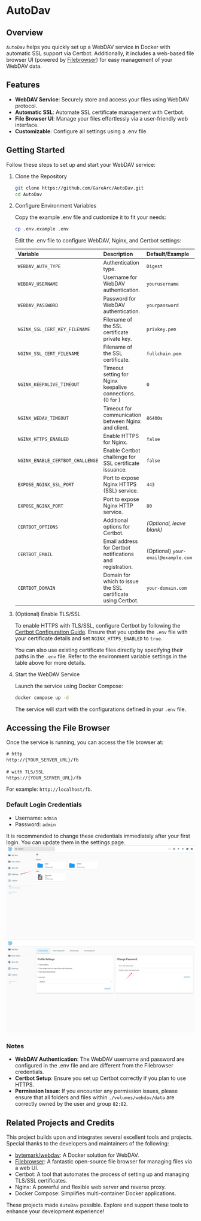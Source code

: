 # AutoDav

## Overview

`AutoDav` helps you quickly set up a WebDAV service in Docker with automatic SSL support via Certbot. Additionally, it includes a web-based file browser UI (powered by [Filebrowser](https://filebrowser.org/)) for easy management of your WebDAV data.

## Features

- **WebDAV Service**: Securely store and access your files using WebDAV protocol.
- **Automatic SSL**: Automate SSL certificate management with Certbot.
- **File Browser UI**: Manage your files effortlessly via a user-friendly web interface.
- **Customizable**: Configure all settings using a .env file.

## Getting Started

Follow these steps to set up and start your WebDAV service:

1. Clone the Repository

   ```bash
   git clone https://github.com/GareArc/AutoDav.git
   cd AutoDav
   ```

2. Configure Environment Variables

    Copy the example .env file and customize it to fit your needs:

   ```bash
   cp .env.example .env
   ```

   Edit the .env file to configure WebDAV, Nginx, and Certbot settings:

   | **Variable**                     | **Description**                                              | **Default/Example**                 |
   | -------------------------------- | ------------------------------------------------------------ | ----------------------------------- |
   | `WEBDAV_AUTH_TYPE`               | Authentication type.                                         | `Digest`                            |
   | `WEBDAV_USERNAME`                | Username for WebDAV authentication.                          | `yourusername`                      |
   | `WEBDAV_PASSWORD`                | Password for WebDAV authentication.                          | `yourpassword`                      |
   | `NGINX_SSL_CERT_KEY_FILENAME`    | Filename of the SSL certificate private key.                 | `privkey.pem`                       |
   | `NGINX_SSL_CERT_FILENAME`        | Filename of the SSL certificate.                             | `fullchain.pem`                     |
   | `NGINX_KEEPALIVE_TIMEOUT`        | Timeout setting for Nginx keepalive connections. (0 for )    | `0`                                 |
   | `NGINX_WEDAV_TIMEOUT`            | Timeout for communication between Nginx and client.          | `86400s`                            |
   | `NGINX_HTTPS_ENABLED`            | Enable HTTPS for Nginx.                                      | `false`                             |
   | `NGINX_ENABLE_CERTBOT_CHALLENGE` | Enable Certbot challenge for SSL certificate issuance.       | `false`                             |
   | `EXPOSE_NGINX_SSL_PORT`          | Port to expose Nginx HTTPS (SSL) service.                    | `443`                               |
   | `EXPOSE_NGINX_PORT`              | Port to expose Nginx HTTP service.                           | `80`                                |
   | `CERTBOT_OPTIONS`                | Additional options for Certbot.                              | _(Optional, leave blank)_           |
   | `CERTBOT_EMAIL`                  | Email address for Certbot notifications and registration.    | (Optional) `your-email@example.com` |
   | `CERTBOT_DOMAIN`                 | Domain for which to issue the SSL certificate using Certbot. | `your-domain.com`                   |

3. (Optional) Enable TLS/SSL

    To enable HTTPS with TLS/SSL, configure Certbot by following the [Certbot Configuration Guide](./certbot/README.md). Ensure that you update the `.env` file with your certificate details and set `NGINX_HTTPS_ENABLED` to `true`.

    You can also use existing certificate files directly by specifying their paths in the `.env` file. Refer to the environment variable settings in the table above for more details.

4. Start the WebDAV Service

    Launch the service using Docker Compose:

    ```bash
    docker compose up -d
    ```

    The service will start with the configurations defined in your `.env` file.

## Accessing the File Browser

Once the service is running, you can access the file browser at:

```shell
# http
http://{YOUR_SERVER_URL}/fb

# with TLS/SSL
https://{YOUR_SERVER_URL}/fb 
```

For example: `http://localhost/fb`.

### Default Login Credentials

- Username: `admin`
- Password: `admin`

It is recommended to change these credentials immediately after your first login. You can update them in the settings page.
    ![filebrowser_settings_1](./assets/filebrowser_setting_1.png)
    ![filebrowser_settings_2](./assets/filebrowser_setting_2.png)

### Notes

- **WebDAV Authentication**: The WebDAV username and password are configured in the .env file and are different from the Filebrowser credentials.
- **Certbot Setup**: Ensure you set up Certbot correctly if you plan to use HTTPS.
- **Permission Issue**: If you encounter any permission issues, please ensure that all folders and files within `./volumes/webdav/data` are correctly owned by the user and group `82:82`.

## Related Projects and Credits

This project builds upon and integrates several excellent tools and projects. Special thanks to the developers and maintainers of the following:

- [bytemark/webdav](https://github.com/BytemarkHosting/docker-webdav): A Docker solution for WebDAV.
- [Filebrowser](https://filebrowser.org/): A fantastic open-source file browser for managing files via a web UI.
- Certbot: A tool that automates the process of setting up and managing TLS/SSL certificates.
- Nginx: A powerful and flexible web server and reverse proxy.
- Docker Compose: Simplifies multi-container Docker applications.

These projects made `AutoDav` possible. Explore and support these tools to enhance your development experience!
